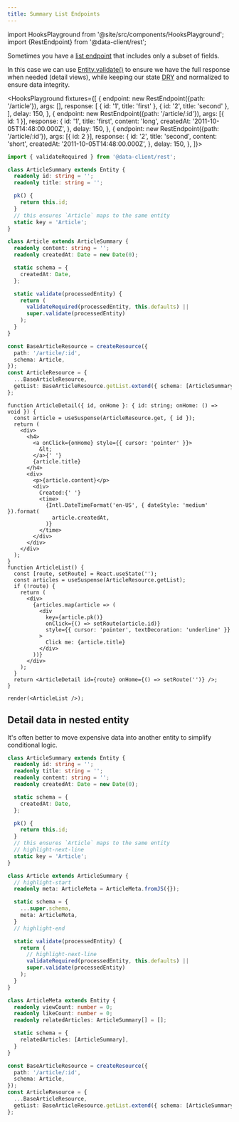```yaml
---
title: Summary List Endpoints
---
```


import HooksPlayground from '@site/src/components/HooksPlayground';
import {RestEndpoint} from '@data-client/rest';

Sometimes you have a [list endpoint](../api/createResource.md#getlist) that includes
only a subset of fields.

In this case we can use [Entity.validate()](../api/Entity.md#validate) to ensure
we have the full response when needed (detail views), while keeping our state [DRY](https://deviq.com/principles/dont-repeat-yourself) and normalized to ensure data integrity.

<HooksPlayground fixtures={[
{
endpoint: new RestEndpoint({path: '/article'}),
args: [],
response: [
{ id: '1', title: 'first' },
{ id: '2', title: 'second' },
],
delay: 150,
},
{
endpoint: new RestEndpoint({path: '/article/:id'}),
args: [{ id: 1 }],
response: {
id: '1',
title: 'first',
content: 'long',
createdAt: '2011-10-05T14:48:00.000Z',
},
delay: 150,
},
{
endpoint: new RestEndpoint({path: '/article/:id'}),
args: [{ id: 2 }],
response: {
id: '2',
title: 'second',
content: 'short',
createdAt: '2011-10-05T14:48:00.000Z',
},
delay: 150,
},
]}>

```typescript title="api/Article.ts" {11,24}
import { validateRequired } from '@data-client/rest';

class ArticleSummary extends Entity {
  readonly id: string = '';
  readonly title: string = '';

  pk() {
    return this.id;
  }
  // this ensures `Article` maps to the same entity
  static key = 'Article';
}

class Article extends ArticleSummary {
  readonly content: string = '';
  readonly createdAt: Date = new Date(0);

  static schema = {
    createdAt: Date,
  };

  static validate(processedEntity) {
    return (
      validateRequired(processedEntity, this.defaults) ||
      super.validate(processedEntity)
    );
  }
}

const BaseArticleResource = createResource({
  path: '/article/:id',
  schema: Article,
});
const ArticleResource = {
  ...BaseArticleResource,
  getList: BaseArticleResource.getList.extend({ schema: [ArticleSummary] }),
};
```

```tsx title="ArticleDetail.tsx" collapsed
function ArticleDetail({ id, onHome }: { id: string; onHome: () => void }) {
  const article = useSuspense(ArticleResource.get, { id });
  return (
    <div>
      <h4>
        <a onClick={onHome} style={{ cursor: 'pointer' }}>
          &lt;
        </a>{' '}
        {article.title}
      </h4>
      <div>
        <p>{article.content}</p>
        <div>
          Created:{' '}
          <time>
            {Intl.DateTimeFormat('en-US', { dateStyle: 'medium' }).format(
              article.createdAt,
            )}
          </time>
        </div>
      </div>
    </div>
  );
}
function ArticleList() {
  const [route, setRoute] = React.useState('');
  const articles = useSuspense(ArticleResource.getList);
  if (!route) {
    return (
      <div>
        {articles.map(article => (
          <div
            key={article.pk()}
            onClick={() => setRoute(article.id)}
            style={{ cursor: 'pointer', textDecoration: 'underline' }}
          >
            Click me: {article.title}
          </div>
        ))}
      </div>
    );
  }
  return <ArticleDetail id={route} onHome={() => setRoute('')} />;
}

render(<ArticleList />);
```

</HooksPlayground>

## Detail data in nested entity

It's often better to move expensive data into another entity to simplify conditional
logic.

```typescript title="api/Article.ts"
class ArticleSummary extends Entity {
  readonly id: string = '';
  readonly title: string = '';
  readonly content: string = '';
  readonly createdAt: Date = new Date(0);

  static schema = {
    createdAt: Date,
  };

  pk() {
    return this.id;
  }
  // this ensures `Article` maps to the same entity
  // highlight-next-line
  static key = 'Article';
}

class Article extends ArticleSummary {
  // highlight-start
  readonly meta: ArticleMeta = ArticleMeta.fromJS({});

  static schema = {
    ...super.schema,
    meta: ArticleMeta,
  }
  // highlight-end

  static validate(processedEntity) {
    return (
      // highlight-next-line
      validateRequired(processedEntity, this.defaults) ||
      super.validate(processedEntity)
    );
  }
}

class ArticleMeta extends Entity {
  readonly viewCount: number = 0;
  readonly likeCount: number = 0;
  readonly relatedArticles: ArticleSummary[] = [];

  static schema = {
    relatedArticles: [ArticleSummary],
  }
}

const BaseArticleResource = createResource({
  path: '/article/:id',
  schema: Article,
});
const ArticleResource = {
  ...BaseArticleResource,
  getList: BaseArticleResource.getList.extend({ schema: [ArticleSummary] }),
};
```

